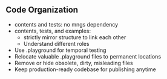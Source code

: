 <!-- ---
!-- Timestamp: 2025-06-07 02:32:37
!-- Author: ywatanabe
!-- File: /ssh:ywatanabe@sp:/home/ywatanabe/.claude/to_claude/guidelines/programming_common/IMPORTANT-cleanliness.md
!-- --- -->


## Code Organization
- contents and tests: no mngs dependency
- contents, tests, and examples: 
  - strictly mirror structure to link each other
  - Understand different roles
- Use .playground for temporal testing
- Relocate valuable .playground files to permanent locations
- Remove or hide obsolete, dirty, misleading files
- Keep production-ready codebase for publishing anytime

<!-- EOF -->